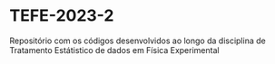 # TEFE-2023-2
Repositório com os códigos desenvolvidos ao longo da disciplina de Tratamento Estátistico de dados em Física Experimental 

